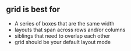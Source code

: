 ## grid is best for
- A series of boxes that are the same width
- layouts that span across rows and/or columns
- siblings that need to overlap each other
- grid should be your default layout mode

